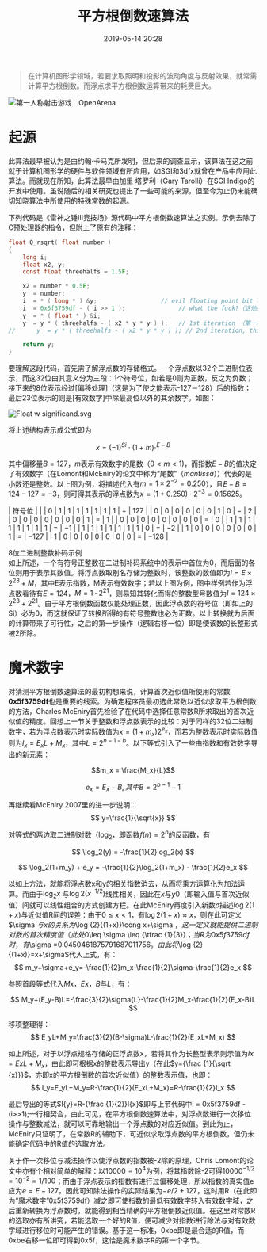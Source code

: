 ﻿---
layout: post
title: "平方根倒数速算法"
date: 2019-05-14 20:28
comments: true
categories: 
---

>在计算机图形学领域，若要求取照明和投影的波动角度与反射效果，就常需计算平方根倒数。而浮点求平方根倒数运算带来的耗费巨大。

![第一人称射击游戏　OpenArena](https://upload.wikimedia.org/wikipedia/commons/thumb/5/53/OpenArena-Rocket.jpg/300px-OpenArena-Rocket.jpg)

# 起源

此算法最早被认为是由约翰·卡马克所发明，但后来的调查显示，该算法在这之前就于计算机图形学的硬件与软件领域有所应用，如SGI和3dfx就曾在产品中应用此算法。而就现在所知，此算法最早由加里·塔罗利（Gary Tarolli）在SGI Indigo的开发中使用。虽说随后的相关研究也提出了一些可能的来源，但至今为止仍未能确切知晓算法中所使用的特殊常数的起源。

下列代码是《雷神之锤III竞技场》源代码中平方根倒数速算法之实例。示例去除了C预处理器的指令，但附上了原有的注释：

```c
float Q_rsqrt( float number )
{
    long i;
    float x2, y;
    const float threehalfs = 1.5F;

    x2 = number * 0.5F;
    y  = number;
    i  = * ( long * ) &y;                  // evil floating point bit level hacking（对浮点数的邪恶位元hack）
    i  = 0x5f3759df - ( i >> 1 );               // what the fuck?（这他妈的是怎么回事？）
    y  = * ( float * ) &i;
    y  = y * ( threehalfs - ( x2 * y * y ) );   // 1st iteration （第一次迭代）
//      y  = y * ( threehalfs - ( x2 * y * y ) ); // 2nd iteration, this can be removed（第二次迭代，可以删除）

    return y;
}
```

要理解这段代码，首先需了解浮点数的存储格式。一个浮点数以32个二进制位表示，而这32位由其意义分为三段：1个符号位，如若是0则为正数，反之为负数；接下来的8位表示经过[偏移处理]（这是为了使之能表示-127－128）后的指数；最后23位表示的则是[有效数字]中除最高位以外的其余数字。如图：  

![Float w significand.svg](https://upload.wikimedia.org/wikipedia/commons/thumb/d/db/Float_w_significand.svg/590px-Float_w_significand.svg.png)    

将上述结构表示成公式即为

$$
x = (-1)^{Si}\cdot(1+m)\cdot^{E-B}
$$


其中偏移量$B=127$，$m$表示有效数字的尾数（$0<m<1$)，而指数$E-B$的值决定了有效数字（在Lomont和McEniry的论文中称为“尾数”（_mantissa_））代表的是小数还是整数。以上图为例，将描述代入有$m=1\times2^{-2}=0.250$），且$E-B=124-127=-3$，则可得其表示的浮点数为$x=(1+0.250)\cdot2^{-3}=0.15625$。

| 符号位 |  |
| 0 | 1 | 1 | 1 | 1 | 1 | 1 | 1 | = | 127 |
| 0 | 0 | 0 | 0 | 0 | 0 | 1 | 0 | = | 2 |
| 0 | 0 | 0 | 0 | 0 | 0 | 0 | 1 | = | 1 |
| 0 | 0 | 0 | 0 | 0 | 0 | 0 | 0 | = | 0 |
| 1 | 1 | 1 | 1 | 1 | 1 | 1 | 1 | = | −1 |
| 1 | 1 | 1 | 1 | 1 | 1 | 1 | 0 | = | −2 |
| 1 | 0 | 0 | 0 | 0 | 0 | 0 | 1 | = | −127 |
| 1 | 0 | 0 | 0 | 0 | 0 | 0 | 0 | = | −128 |

8位二进制整数补码示例  
如上所述，一个有符号正整数在二进制补码系统中的表示中首位为0，而后面的各位则用于表示其数值。将浮点数取别名存储为整数时，该整数的数值即为$I=E\times 2^{23}+M$，其中E表示指数，M表示有效数字；若以上图为例，图中样例若作为浮点数看待有$E=124$，$M=1\cdot 2^{21}$，则易知其转化而得的整数型号数值为$I=124\times 2^{23} + 2^{21}$。由于平方根倒数函数仅能处理正数，因此浮点数的符号位（即如上的Si）必为0，而这就保证了转换所得的有符号整数也必为正数。以上转换就为后面的计算带来了可行性，之后的第一步操作（逻辑右移一位）即是使该数的长整形式被2所除。

# 魔术数字

对猜测平方根倒数速算法的最初构想来说，计算首次近似值所使用的常数**0x5f3759df**也是重要的线索。为确定程序员最初选此常数以近似求取平方根倒数的方法，Charles McEniry首先检验了在代码中选择任意常数R所求取出的首次近似值的精度。回想上一节关于整数和浮点数表示的比较：对于同样的32位二进制数字，若为浮点数表示时实际数值为$x=(1+m_x)2^{e_x}$，而若为整数表示时实际数值则为$I_x=E_xL+M_x$，其中$L=2^{n-1-b}$。以下等式引入了一些由指数和有效数字导出的新元素：

$$m_x = \frac{M_x}{L}$$

$$e_x=E_x - B,其中B=2^{b-1} - 1$$

再继续看McEniry 2007里的进一步说明：
$$
y=\frac{1}{\sqrt{x}}
$$

对等式的两边取二进制对数（$\log _{2}$，即函数$f(n)=2^{n}$的反函数，有

$$
\log_2(y) = -\frac{1}{2}log_2(x)
$$

$$
\log_2(1+m_y) + e_y = -\frac{1}{2}\log_2(1+m_x) - \frac{1}{2}e_x
$$

以如上方法，就能将浮点数x和y的相关指数消去，从而将乘方运算化为加法运算。而由于$\log_{2}{x}$
与$\log2(x^{-1/2})$线性相关，因此在$x$与$y{0}$（即输入值与首次近似值）间就可以线性组合的方式创建方程。在此McEniry再度引入新数$\sigma$描述$\log {2}{(1+x)}$与近似值R间的误差：由于$0\leq x<1$，有$\log{2}(1+x)\approx x$，则在此可定义$\sigma $与x的关系为$\log {2}{(1+x)}\cong x+\sigma $，这一定义就能提供二进制对数的首次精度值（此处$0\leq \sigma \leq {\tfrac {1}{3}}$；当R为0x5f3759df时，有$\sigma =0.0450461875791687011756$。由此将$\log {2}{(1+x)}=x+\sigma$代入上式，有：
$$
m_y+\sigma+e_y=-\frac{1}{2}m_x-\frac{1}{2}\sigma-\frac{1}{2}e_x
$$

参照首段等式代入$M{x}$，$E{x}$，$B$与$L$，有：

$$
M_y+(E_y-B)L=-\frac{3}{2}\sigma{L}-\frac{1}{2}M_x-\frac{1}{2}(E_x-B)L
$$

移项整理得：
$$
E_yL+M_y=\frac{3}{2}(B-\sigma)L-\frac{1}{2}(E_xL+M_x)
$$

如上所述，对于以浮点规格存储的正浮点数x，若将其作为长整型表示则示值为$I{x}=E{x}L+M_{x}$，由此即可根据x的整数表示导出y（在此$y={\frac {1}{\sqrt {x}}}$，亦即x的平方根倒数的首次近似值）的整数表示值，也即：
$$
I_y=E_yL+M_y=R-\frac{1}{2}(E_xL+M_x)=R-\frac{1}{2}I_x
$$

最后导出的等式$I{y}=R-{\frac {1}{2}}I{x}$即与上节代码中i = 0x5f3759df - (i>>1);一行相契合，由此可见，在平方根倒数速算法中，对浮点数进行一次移位操作与整数减法，就可以可靠地输出一个浮点数的对应近似值。到此为止，McEniry只证明了，在常数R的辅助下，可近似求取浮点数的平方根倒数，但仍未能确定代码中的R值的选取方法。

关于作一次移位与减法操作以使浮点数的指数被-2除的原理，Chris Lomont的论文中亦有个相对简单的解释：以$10000=10^{4}$为例，将其指数除-2可得$10000^{-1/2}=10^{-2}=1/100$；而由于浮点表示的指数有进行过偏移处理，所以指数的真实值e应为$e=E-127$，因此可知除法操作的实际结果为$-e/2+127$，这时用R（在此即为“魔术数字”0x5f3759df）减之即可使指数的最低有效数字转入有效数字域，之后重新转换为浮点数时，就能得到相当精确的平方根倒数近似值。在这里对常数R的选取亦有所讲究，若能选取一个好的R值，便可减少对指数进行除法与对有效数字域进行移位时可能产生的错误。基于这一标准，0xbe即是最合适的R值，而0xbe右移一位即可得到0x5f，这恰是魔术数字R的第一个字节。

